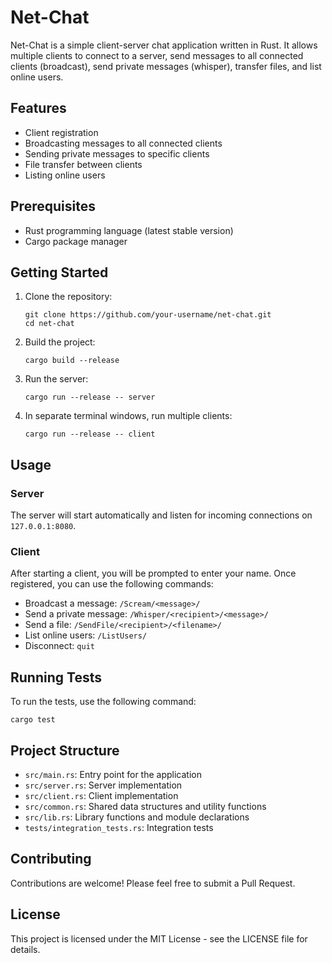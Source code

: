 # Net-Chat

Net-Chat is a simple client-server chat application written in Rust. It allows multiple clients to connect to a server, send messages to all connected clients (broadcast), send private messages (whisper), transfer files, and list online users.

## Features

- Client registration
- Broadcasting messages to all connected clients
- Sending private messages to specific clients
- File transfer between clients
- Listing online users

## Prerequisites

- Rust programming language (latest stable version)
- Cargo package manager

## Getting Started

1. Clone the repository:
   ```
   git clone https://github.com/your-username/net-chat.git
   cd net-chat
   ```

2. Build the project:
   ```
   cargo build --release
   ```

3. Run the server:
   ```
   cargo run --release -- server
   ```

4. In separate terminal windows, run multiple clients:
   ```
   cargo run --release -- client
   ```

## Usage

### Server

The server will start automatically and listen for incoming connections on `127.0.0.1:8080`.

### Client

After starting a client, you will be prompted to enter your name. Once registered, you can use the following commands:

- Broadcast a message: `/Scream/<message>/`
- Send a private message: `/Whisper/<recipient>/<message>/`
- Send a file: `/SendFile/<recipient>/<filename>/`
- List online users: `/ListUsers/`
- Disconnect: `quit`

## Running Tests

To run the tests, use the following command:

```
cargo test
```

## Project Structure

- `src/main.rs`: Entry point for the application
- `src/server.rs`: Server implementation
- `src/client.rs`: Client implementation
- `src/common.rs`: Shared data structures and utility functions
- `src/lib.rs`: Library functions and module declarations
- `tests/integration_tests.rs`: Integration tests

## Contributing

Contributions are welcome! Please feel free to submit a Pull Request.

## License

This project is licensed under the MIT License - see the LICENSE file for details.
